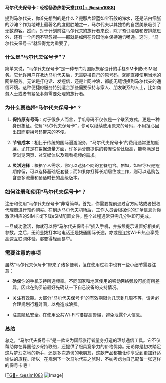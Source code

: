**马尔代夫保号卡：轻松畅游热带天堂[[TG💪+ @esim1088](https://t.me/s/esim1088)]**

提到马尔代夫，你首先想到的是什么？是那片碧蓝如宝石般的海水，还是洁白细腻的沙滩？作为地球上最著名的度假胜地之一，马尔代夫以其独特的自然美景吸引了无数游客。然而，对于计划前往马尔代夫的旅行者来说，除了预订酒店和安排航班外，还有一个问题不容忽视——那就是如何在异国他乡保持通讯畅通。这时，“马尔代夫保号卡”就显得尤为重要了。

### 什么是“马尔代夫保号卡”？

简单来说，“马尔代夫保号卡”是一种专门为国际旅客设计的手机SIM卡或eSIM服务。它允许用户在抵达马尔代夫后，无需更换自己的原号码，就能直接使用当地的网络服务。无论是打电话、发短信，还是上网冲浪，都能无缝切换到马尔代夫的通信环境。这种便捷的服务特别适合那些需要保持与家人、朋友联系的人士，比如商务人士或者有紧急事务需要处理的旅行者。

### 为什么要选择“马尔代夫保号卡”？

1. **保持原有号码**：对于很多人而言，手机号码不仅仅是一个联系方式，更是一种身份象征。使用“马尔代夫保号卡”，你可以继续使用原来的号码，不用担心因出国而更换号码带来的不便。
   
2. **节省成本**：相比于传统的国际漫游服务，“马尔代夫保号卡”的费用通常更加低廉。尤其是在数据流量方面，许多运营商提供的套餐性价比极高，能够满足日常浏览网页、社交媒体以及观看视频的需求。

3. **灵活选择**：根据个人需求，你可以选择不同的套餐组合。例如，如果你只是短期停留，可以选择基础版套餐；而如果你打算长期居住或工作，则可以选购包含更多流量和通话时长的高级版本。

### 如何注册和使用“马尔代夫保号卡”？

注册和使用“马尔代夫保号卡”非常简单。首先，你需要提前通过官方网站或者授权代理商进行预约购买。在到达马尔代夫机场后，工作人员会根据你的订单信息为你激活相应的SIM卡或下载eSIM配置文件。整个过程通常只需几分钟即可完成。

一旦成功激活，你就可以将“马尔代夫保号卡”插入手机，并按照提示设置好相关的参数。之后，无论是拨打本地电话还是拨通国际长途，亦或是连接Wi-Fi热点享受高速互联网体验，都变得轻而易举。

### 需要注意的事项

虽然“马尔代夫保号卡”带来了诸多便利，但在使用过程中也有一些小细节需要注意：

- 确保你的手机支持所选频率。不同国家和地区使用的移动网络频段可能有所差异，因此在购买前最好先确认一下自己设备的支持情况。
  
- 关注有效期。大部分“马尔代夫保号卡”的有效期限为几天到几周不等，请务必合理规划行程时间，以免造成浪费。
  
- 注意隐私安全。在使用公共Wi-Fi时要提高警惕，避免泄露个人信息。

### 总结

总之，“马尔代夫保号卡”是一款专为国际旅行者量身打造的理想通信工具。它不仅帮助你在异国他乡保持联络，还提供了极具竞争力的价格优势。无论你是初次踏足这片梦幻之地的新手，还是多次造访的老朋友，这款产品都能让你享受到更加舒适愉快的旅程。所以，在规划下一次马尔代夫之旅时，不妨考虑为自己配备一张这样的保号卡吧！

[[TG💪+ @esim1088](https://t.me/s/esim1088) ![Image](https://i.postimg.cc/4NQfJmqS/Snipaste-2025-05-13-00-14-12.png)]